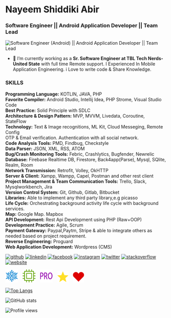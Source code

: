 # Nayeem Shiddiki Abir
### Software Engineer || Android Application Developer || Team Lead
![Software Engineer (Android) || Android Application Developer || Team Lead](https://www.linkedin.com/in/abircoxsbazar/detail/background-image/)


- 🔭 I’m currently working as a **Sr. Software Engineer at TBL Tech Nerds- United State** with  full time Remote support. I Experienced In Mobile Application Engineering. i Love to write code & Share Knowledge. 

### SKILLS
**Programming Language:** KOTLIN, JAVA, PHP<br />
**Favorite Compiler:** Android Studio, Intellij Idea, PHP Strome, Visual Studio Code<br />
**Best Practice:** Solid Principle with SDLC<br />
**Architecture & Design Pattern:** MVP, MVVM, Livedata, Coroutine, StateFlow<br />
**Technology:** Text & Image recognitions, ML Kit, Cloud Messeging, Remote Config<br />
OTP & Email verification. Authentication with all social network.<br />
**Code Analysis Tools:**  PMD, Findbug, Checkstyle<br />
**Data Parser:** JSON, XML, RSS, ATOM<br />
**Bug/Crash Monitoring Tools:** Febric, Crashlytics, Bugfender, Newrelic<br />
**Database:** Firebase Realtime DB, Firestore, Back4app(Parse), Mysql, SQlite, Realm, Room<br />
**Network Transmission:** Retrofit, Volley, OkHTTP<br />
**Server & Client:** Xampp, Wampp, Capel, Postman and other rest client<br />
**Project Management & Team Communication Tools:** Trello, Slack, Mysqlworkbench, Jira<br />
**Version Control System:** Git, Github, Gitlab, Bitbucket<br />
**Libraries:** Able to implement any third party library,e.g picasso<br />
**Life Cycle:** Orchestrating background activity life cycle with background services.<br />
**Map:** Google Map. Mapbox<br />
**API Development:** Rest Api Development using PHP (Raw+OOP)<br />
**Development Practice:** Agile, Scrum<br />
**Payment Gateway:** Paypal,Paytm, Stripe & able to integrate others as needed based on project requirement.<br />
**Reverse Engineering:** Proguard<br />
**Web Application Development:** Wordpress (CMS)<br/>

[<img src='https://cdn.jsdelivr.net/npm/simple-icons@3.0.1/icons/github.svg' alt='github' height='40'>](https://github.com/abircse)  [<img src='https://cdn.jsdelivr.net/npm/simple-icons@3.0.1/icons/linkedin.svg' alt='linkedin' height='40'>](https://www.linkedin.com/in/abircoxsbazar/)  [<img src='https://cdn.jsdelivr.net/npm/simple-icons@3.0.1/icons/facebook.svg' alt='facebook' height='40'>](https://www.facebook.com/abircoxsbazar)  [<img src='https://cdn.jsdelivr.net/npm/simple-icons@3.0.1/icons/instagram.svg' alt='instagram' height='40'>](https://www.instagram.com/abircse/)  [<img src='https://cdn.jsdelivr.net/npm/simple-icons@3.0.1/icons/twitter.svg' alt='twitter' height='40'>](https://twitter.com/Ns_abir)  [<img src='https://cdn.jsdelivr.net/npm/simple-icons@3.0.1/icons/stackoverflow.svg' alt='stackoverflow' height='40'>](https://stackoverflow.com/users/nayeem-shiddiki-abir)  [<img src='https://cdn.jsdelivr.net/npm/simple-icons@3.0.1/icons/icloud.svg' alt='website' height='40'>](coxtunes.com)  

<a href='https://archiveprogram.github.com/'><img src='https://raw.githubusercontent.com/acervenky/animated-github-badges/master/assets/acbadge.gif' width='40' height='40'></a> <a href='https://docs.github.com/en/developers'><img src='https://raw.githubusercontent.com/acervenky/animated-github-badges/master/assets/devbadge.gif' width='40' height='40'></a> <a href='https://github.com/pricing'><img src='https://raw.githubusercontent.com/acervenky/animated-github-badges/master/assets/pro.gif' width='40' height='40'></a> <a href='https://stars.github.com/'><img src='https://raw.githubusercontent.com/acervenky/animated-github-badges/master/assets/starbadge.gif' width='35' height='35'></a> <a href='https://docs.github.com/en/github/supporting-the-open-source-community-with-github-sponsors'><img src='https://raw.githubusercontent.com/acervenky/animated-github-badges/master/assets/sponsorbadge.gif' width='35' height='35'></a> 

[![Top Langs](https://github-readme-stats.vercel.app/api/top-langs/?username=abircse)](https://github.com/anuraghazra/github-readme-stats)

![GitHub stats](https://github-readme-stats.vercel.app/api?username=abircse&show_icons=true)  

![Profile views](https://gpvc.arturio.dev/abircse)  
